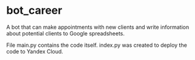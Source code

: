# bot_career
A bot that can make appointments with new clients and write information about potential clients to Google spreadsheets.

File main.py contains the code itself. index.py was created to deploy the code to Yandex Cloud.
